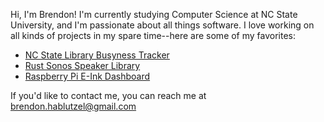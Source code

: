 Hi, I'm Brendon! I'm currently studying Computer Science at NC State University, and I'm passionate about all things software. I love working on all kinds of projects in my spare time--here are some of my favorites:

- [NC State Library Busyness Tracker](https://library-busyness-frontend.pages.dev/)
- [Rust Sonos Speaker Library](https://crates.io/crates/rusty-sonos)
- [Raspberry Pi E-Ink Dashboard](https://github.com/Brendon-Hablutzel/rpi-eink-dashboard)

If you'd like to contact me, you can reach me at [brendon.hablutzel@gmail.com](mailto:brendon.hablutzel@gmail.com)

